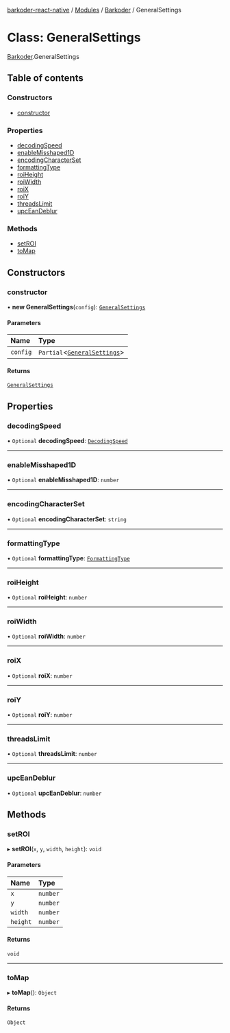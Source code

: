 [barkoder-react-native](../README.md) / [Modules](../modules.md) / [Barkoder](../modules/Barkoder.md) / GeneralSettings

# Class: GeneralSettings

[Barkoder](../modules/Barkoder.md).GeneralSettings

## Table of contents

### Constructors

- [constructor](Barkoder.GeneralSettings.md#constructor)

### Properties

- [decodingSpeed](Barkoder.GeneralSettings.md#decodingspeed)
- [enableMisshaped1D](Barkoder.GeneralSettings.md#enablemisshaped1d)
- [encodingCharacterSet](Barkoder.GeneralSettings.md#encodingcharacterset)
- [formattingType](Barkoder.GeneralSettings.md#formattingtype)
- [roiHeight](Barkoder.GeneralSettings.md#roiheight)
- [roiWidth](Barkoder.GeneralSettings.md#roiwidth)
- [roiX](Barkoder.GeneralSettings.md#roix)
- [roiY](Barkoder.GeneralSettings.md#roiy)
- [threadsLimit](Barkoder.GeneralSettings.md#threadslimit)
- [upcEanDeblur](Barkoder.GeneralSettings.md#upceandeblur)

### Methods

- [setROI](Barkoder.GeneralSettings.md#setroi)
- [toMap](Barkoder.GeneralSettings.md#tomap)

## Constructors

### constructor

• **new GeneralSettings**(`config`): [`GeneralSettings`](Barkoder.GeneralSettings.md)

#### Parameters

| Name | Type |
| :------ | :------ |
| `config` | `Partial`\<[`GeneralSettings`](Barkoder.GeneralSettings.md)\> |

#### Returns

[`GeneralSettings`](Barkoder.GeneralSettings.md)

## Properties

### decodingSpeed

• `Optional` **decodingSpeed**: [`DecodingSpeed`](../enums/Barkoder.DecodingSpeed.md)

___

### enableMisshaped1D

• `Optional` **enableMisshaped1D**: `number`

___

### encodingCharacterSet

• `Optional` **encodingCharacterSet**: `string`

___

### formattingType

• `Optional` **formattingType**: [`FormattingType`](../enums/Barkoder.FormattingType.md)

___

### roiHeight

• `Optional` **roiHeight**: `number`

___

### roiWidth

• `Optional` **roiWidth**: `number`

___

### roiX

• `Optional` **roiX**: `number`

___

### roiY

• `Optional` **roiY**: `number`

___

### threadsLimit

• `Optional` **threadsLimit**: `number`

___

### upcEanDeblur

• `Optional` **upcEanDeblur**: `number`

## Methods

### setROI

▸ **setROI**(`x`, `y`, `width`, `height`): `void`

#### Parameters

| Name | Type |
| :------ | :------ |
| `x` | `number` |
| `y` | `number` |
| `width` | `number` |
| `height` | `number` |

#### Returns

`void`

___

### toMap

▸ **toMap**(): `Object`

#### Returns

`Object`
